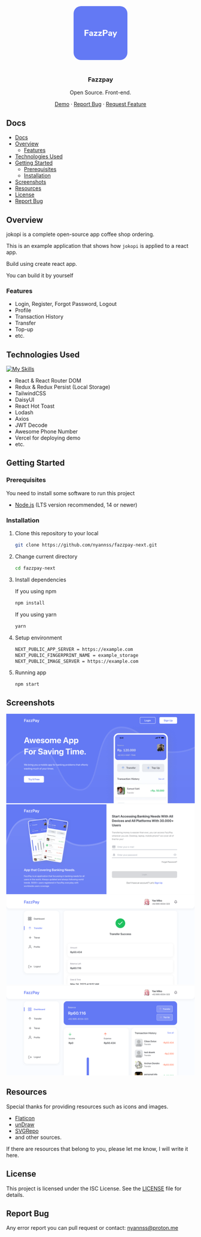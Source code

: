 <div align="center">
<img src="./public/img/logo-square.png" width="144" style="border-radius: 20px;margin-bottom:1rem"/>
<h3 align="center"><b>Fazzpay</b></h3>
   <p align="center">
   Open Source. Front-end.
   </p>

   [Demo](https://fazzpay-next-delta.vercel.app/) · [Report Bug](#report-bug) · [Request Feature](#report-bug)

</div>

## Docs

- [Docs](#docs)
- [Overview](#overview)
  - [Features](#features)
- [Technologies Used](#technologies-used)
- [Getting Started](#getting-started)
  - [Prerequisites](#prerequisites)
  - [Installation](#installation)
- [Screenshots](#screenshots)
- [Resources](#resources)
- [License](#license)
- [Report Bug](#report-bug)

## Overview

jokopi is a complete open-source app coffee shop ordering.

This is an example application that shows how `jokopi` is applied to a react app.

Build using create react app.

You can build it by yourself

### Features

- Login, Register, Forgot Password, Logout
- Profile
- Transaction History
- Transfer
- Top-up
- etc.

## Technologies Used

[![My Skills](https://skillicons.dev/icons?i=next,redux,tailwind,vercel)](https://skillicons.dev)

- React & React Router DOM
- Redux & Redux Persist (Local Storage)
- TailwindCSS
- DaisyUI
- React Hot Toast
- Lodash
- Axios
- JWT Decode
- Awesome Phone Number
- Vercel for deploying demo
- etc.

## Getting Started

### Prerequisites

   You need to install some software to run this project

- [Node.js](https://nodejs.org/en/download) (LTS version recommended, 14 or newer)

### Installation

1. Clone this repository to your local

   ```bash
   git clone https://github.com/nyannss/fazzpay-next.git
   ```

2. Change current directory

   ```bash
   cd fazzpay-next
   ```

3. Install dependencies

   If you using npm

   ```bash
   npm install
   ```

   If you using yarn

   ```bash
   yarn
   ```

4. Setup environment

   ```env
   NEXT_PUBLIC_APP_SERVER = https://example.com
   NEXT_PUBLIC_FINGERPRINT_NAME = example_storage
   NEXT_PUBLIC_IMAGE_SERVER = https://example.com
   ```

5. Running app

    ```bash
    npm start
    ```

## Screenshots

<img src="./public/img/screenshots/1.png"/>
<img src="./public/img/screenshots/2.png"/>
<img src="./public/img/screenshots/3.png"/>
<img src="./public/img/screenshots/4.png"/>
<!-- <img src="./public/assets/screenshots/5.png"/> -->

## Resources

Special thanks for providing resources such as icons and images.

- [Flaticon](https://flaticon.com/)
- [unDraw](https://undraw.co/)
- [SVGRepo](https://svgrepo.com/)
- and other sources.
  
If there are resources that belong to you, please let me know, I will write it here.

## License

This project is licensed under the ISC License. See the [LICENSE](LICENSE) file for details.

<!-- ![](assets/screenshots/1.jpg)

![](assets/screenshots/2.jpg) -->
## Report Bug

Any error report you can pull request
or contact: <nyannss@proton.me>
